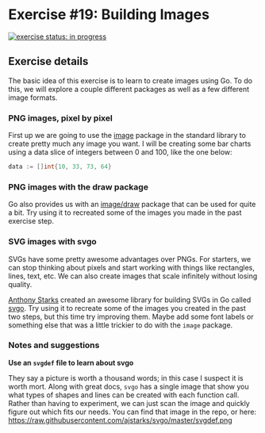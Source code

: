 # Exercise #19: Building Images

[![exercise status: in progress](https://img.shields.io/badge/exercise%20status-in%20progress-yellow.svg?style=for-the-badge)](https://gophercises.com/exercises/transform)

## Exercise details

The basic idea of this exercise is to learn to create images using Go. To do this, we will explore a couple different packages as well as a few different image formats.

### PNG images, pixel by pixel

First up we are going to use the [image](https://golang.org/pkg/image/) package in the standard library to create pretty much any image you want. I will be creating some bar charts using a data slice of integers between 0 and 100, like the one below:

```go
data := []int{10, 33, 73, 64}
```

### PNG images with the draw package

Go also provides us with an [image/draw](https://golang.org/pkg/image/draw/) package that can be used for quite a bit. Try using it to recreated some of the images you made in the past exercise step.

### SVG images with svgo

SVGs have some pretty awesome advantages over PNGs. For starters, we can stop thinking about pixels and start working with things like rectangles, lines, text, etc. We can also create images that scale infinitely without losing quality.

[Anthony Starks](https://twitter.com/ajstarks) created an awesome library for building SVGs in Go called [svgo](https://github.com/ajstarks/svgo). Try using it to recreate some of the images you created in the past two steps, but this time try improving them. Maybe add some font labels or something else that was a little trickier to do with the `image` package.

### Notes and suggestions

**Use an `svgdef` file to learn about svgo**

They say a picture is worth a thousand words; in this case I suspect it is worth mort. Along with great docs, `svgo` has a single image that show you what types of shapes and lines can be created with each function call. Rather than having to experiment, we can just scan the image and quickly figure out which fits our needs. You can find that image in the repo, or here: <https://raw.githubusercontent.com/ajstarks/svgo/master/svgdef.png>


